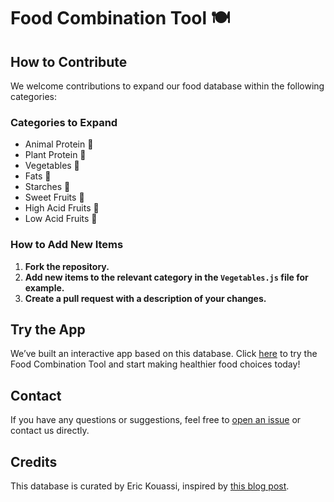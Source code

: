 # Food Combination Tool 🍽️

## How to Contribute

We welcome contributions to expand our food database within the following categories:

### Categories to Expand
- Animal Protein 🥩
- Plant Protein 🌱
- Vegetables 🥕
- Fats 🥑
- Starches 🍞
- Sweet Fruits 🍌
- High Acid Fruits 🍋
- Low Acid Fruits 🍉

### How to Add New Items
1. **Fork the repository.**
2. **Add new items to the relevant category in the `Vegetables.js` file for example.**
3. **Create a pull request with a description of your changes.**

## Try the App
We’ve built an interactive app based on this database. Click [here](https://foodpairtool.adminhq.cf/) to try the Food Combination Tool and start making healthier food choices today!

## Contact
If you have any questions or suggestions, feel free to [open an issue](https://github.com/erickouassi/Food-Combination/issues/new) or contact us directly.

## Credits
This database is curated by Eric Kouassi, inspired by [this blog post](https://www.promotehealthwellness.com/food-combination-chart/).

